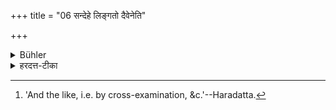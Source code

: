 +++
title = "06 सन्देहे लिङ्गतो दैवेनेति"

+++

<details><summary>Bühler</summary>

6. In doubtful cases (they shall give their decision) after having ascertained (the truth) by inference, ordeals, and the like (means). [^4] 


[^4]:  'And the like, i.e. by cross-examination, &c.'--Haradatta.
</details>

<details><summary>हरदत्त-टीका</summary>

## सूत्रम्
सन्देहे लिङ्गतो देवेनेति विचित्य ॥ ६ ॥  
### टिप्पनी
ते च निर्णयन्तस्सन्देहस्थलेषु लिङ्गतोऽतुमानेन दैवेन तप्तमाषादिना इतिशब्दः प्रकारे । यच्चान्यदेवंयुक्तं वचनव्याघातादि तेन च विचित्यार्थस्थितिमन्विष्य निर्णेतारस्स्युरित्यध्याहृतेन वाक्यपरिसमाप्तिः ॥६॥
</details>
